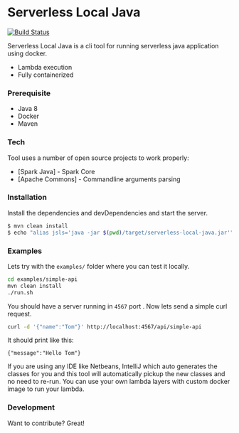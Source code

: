 # Serverless Local Java

[![Build Status](https://travis-ci.com/privatejava/serverless-local-java.svg?branch=master)](https://travis-ci.com/privatejava/serverless-local-java)


Serverless Local Java is a cli tool for running serverless java application using docker.

  - Lambda execution
  - Fully containerized

### Prerequisite 
  - Java 8 
  - Docker 
  - Maven 

### Tech

Tool uses a number of open source projects to work properly:

* [Spark Java] - Spark Core
* [Apache Commons] - Commandline arguments parsing

### Installation

Install the dependencies and devDependencies and start the server.

```sh
$ mvn clean install
$ echo "alias jsls='java -jar $(pwd)/target/serverless-local-java.jar'" >> ~/.bashrc 
```


### Examples

Lets try with the `examples/` folder where you can test it locally. 

```sh
cd examples/simple-api
mvn clean install
./run.sh
```

You should have a server running in `4567` port . Now lets send a simple curl request.
```sh
curl -d '{"name":"Tom"}' http://localhost:4567/api/simple-api
```
It should print like this:   
```
{"message":"Hello Tom"}
```

If you are using any IDE like Netbeans, IntelliJ which auto generates the classes for you and this tool will automatically pickup the new classes and no need to re-run. You can use your own lambda layers with custom docker image to run your lambda.  



### Development

Want to contribute? Great!

